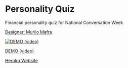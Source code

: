 # Personality Quiz

Financial personality quiz for National Conversation Week

[Designer: Murilo Mafra](https://www.linkedin.com/in/murilomafra/)

[![DEMO (video)](https://img.youtube.com/vi/go9hTd4MRoQ/0.jpg)](https://youtu.be/go9hTd4MRoQ)

[DEMO (video)](https://youtu.be/go9hTd4MRoQ)

[Heroku Website](https://financepersonalityquiz.herokuapp.com/)
